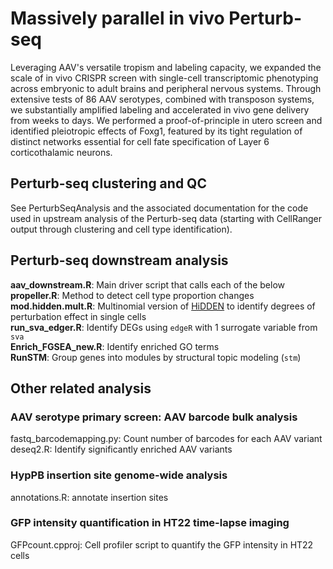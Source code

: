 # Massively parallel in vivo Perturb-seq

Leveraging AAV's versatile tropism and labeling capacity, we expanded the scale of in vivo CRISPR screen with single-cell transcriptomic phenotyping across embryonic to adult brains and peripheral nervous systems. Through extensive tests of 86 AAV serotypes, combined with transposon systems, we substantially amplified labeling and accelerated in vivo gene delivery from weeks to days. We performed a proof-of-principle in utero screen and identified pleiotropic effects of Foxg1, featured by its tight regulation of distinct networks essential for cell fate specification of Layer 6 corticothalamic neurons.

## Perturb-seq clustering and QC

See PerturbSeqAnalysis and the associated documentation for the code used in upstream analysis of the Perturb-seq data (starting with CellRanger output through clustering and cell type identification).

## Perturb-seq downstream analysis
**aav_downstream.R**: Main driver script that calls each of the below  
**propeller.R**: Method to detect cell type proportion changes  
**mod.hidden.mult.R**: Multinomial version of [HiDDEN](https://github.com/tudaga/LabelCorrection/tree/main) to identify degrees of perturbation effect in single cells  
**run_sva_edger.R**: Identify DEGs using `edgeR` with 1 surrogate variable from `sva`  
**Enrich_FGSEA_new.R**: Identify enriched GO terms  
**RunSTM**: Group genes into modules by structural topic modeling (`stm`)  


## Other related analysis

### AAV serotype primary screen: AAV barcode bulk analysis
fastq_barcodemapping.py: Count number of barcodes for each AAV variant  
deseq2.R: Identify significantly enriched AAV variants

### HypPB insertion site genome-wide analysis
annotations.R: annotate insertion sites

### GFP intensity quantification in HT22 time-lapse imaging
GFPcount.cpproj: Cell profiler script to quantify the GFP intensity in HT22 cells

